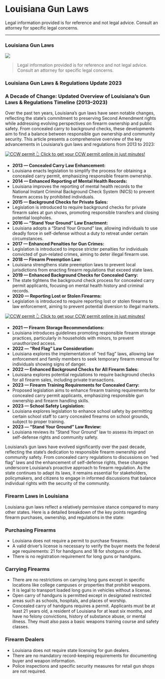 # Louisiana Gun Laws

Legal information provided is for reference and not legal advice. Consult an attorney for specific legal concerns. 

* * *

### Louisiana Gun Laws

![](https://cdn-images-1.medium.com/max/1200/1*z9Qg23sWlwgQbcbRQYFRkg.png)

> Legal information provided is for reference and not legal advice. Consult an attorney for specific legal concerns.

### Louisiana Gun Laws & Regulations Update 2023

### A Decade of Change: Updated Overview of Louisiana’s Gun Laws & Regulations Timeline (2013–2023)

Over the past ten years, Louisiana’s gun laws have seen notable changes, reflecting the state’s commitment to preserving Second Amendment rights while addressing evolving perspectives on firearm ownership and public safety. From concealed carry to background checks, these developments aim to find a balance between responsible gun ownership and community security. This article presents a comprehensive overview of the key advancements in Louisiana’s gun laws and regulations from 2013 to 2023:

<a href="https://serp.ly/ccw">
<div>
    <img src="https://cdn-images-1.medium.com/max/1200/1*aCmvRhaa5Xjz4zDZxHzAjg.png" alt="CCW permit">
    👆 Click to get your CCW permit online in just minutes!
</div>
</a>

  * **2013 — Concealed Carry Law Enhancement:**
  * Louisiana enacts legislation to simplify the process for obtaining a concealed carry permit, emphasizing responsible firearm ownership.
  * **2014 — Enhanced Reporting of Mental Health Records:**
  * Louisiana improves the reporting of mental health records to the National Instant Criminal Background Check System (NICS) to prevent firearm access by prohibited individuals.
  * **2015 — Background Checks for Private Sales:**
  * Legislation is introduced to require background checks for private firearm sales at gun shows, promoting responsible transfers and closing potential loopholes.
  * **2016 — “Stand Your Ground” Law Enactment:**
  * Louisiana adopts a “Stand Your Ground” law, allowing individuals to use deadly force in self-defense without a duty to retreat under certain circumstances.
  * **2017 — Enhanced Penalties for Gun Crimes:**
  * Legislation is introduced to impose stricter penalties for individuals convicted of gun-related crimes, aiming to deter illegal firearm use.
  * **2018 — Firearm Preemption Law:**
  * Louisiana strengthens state preemption laws to prevent local jurisdictions from enacting firearm regulations that exceed state laws.
  * **2019 — Enhanced Background Checks for Concealed Carry:**
  * The state tightens the background check process for concealed carry permit applicants, focusing on mental health history and criminal records.
  * **2020 — Reporting Lost or Stolen Firearms:**
  * Legislation is introduced to require reporting lost or stolen firearms to law enforcement, aiming to prevent potential diversion to illegal markets.



<a href="https://serp.ly/ccw">
<div>
    <img src="https://cdn-images-1.medium.com/max/1200/1*TMCVgNoKp2NAtvLSAMkaJg.png" alt="CCW permit">
    👆 Click to get your CCW permit online in just minutes!
</div>
</a>


  * **2021 — Firearm Storage Recommendations:**
  * Louisiana introduces guidelines promoting responsible firearm storage practices, particularly in households with minors, to prevent unauthorized access.
  * **2022 — “Red Flag” Law Consideration:**
  * Louisiana explores the implementation of “red flag” laws, allowing law enforcement and family members to seek temporary firearm removal for individuals showing signs of danger.
  * **2022 — Enhanced Background Checks for All Firearm Sales:**
  * Louisiana explores potential regulations to require background checks for all firearm sales, including private transactions.
  * **2023 — Firearm Training Requirements for Concealed Carry:**
  * Proposed legislation aims to enhance firearm training requirements for concealed carry permit applicants, emphasizing responsible gun ownership and firearm handling skills.
  * **2023 — School Safety Legislation:**
  * Louisiana explores legislation to enhance school safety by permitting certain school staff to carry concealed firearms on school grounds, subject to proper training.
  * **2023 — “Stand Your Ground” Law Review:**
  * Louisiana reviews its “Stand Your Ground” law to assess its impact on self-defense rights and community safety.



Louisiana’s gun laws have evolved significantly over the past decade, reflecting the state’s dedication to responsible firearm ownership and community safety. From concealed carry regulations to discussions on “red flag” laws and the enhancement of self-defense rights, these changes underscore Louisiana’s proactive approach to firearm regulation. As the state continues to adapt its laws, it remains essential for stakeholders, policymakers, and citizens to engage in informed discussions that balance individual rights with the security of the community.

### Firearm Laws in Louisiana

Louisiana gun laws reflect a relatively permissive stance compared to many other states. Here is a detailed breakdown of the key points regarding firearm purchases, ownership, and regulations in the state:

### Purchasing Firearms

  * Louisiana does not require a permit to purchase firearms.
  * A valid driver’s license is necessary to verify the buyer meets the federal age requirements: 21 for handguns and 18 for shotguns or rifles.
  * There is no registration requirement for long guns or handguns.




### Carrying Firearms

  * There are no restrictions on carrying long guns except in specific locations like college campuses or properties that prohibit weapons.
  * It is legal to transport loaded long guns in vehicles without a license.
  * Open carry of handguns is permitted except in designated restricted areas such as schools, hospitals, and places of worship.
  * Concealed carry of handguns requires a permit. Applicants must be at least 21 years old, a resident of Louisiana for at least six months, and have no felony convictions, history of substance abuse, or mental illness. They must also pass a basic weapons training course and safety classes.



### Firearm Dealers

  * Louisiana does not require state licensing for gun dealers.
  * There are no mandatory record-keeping requirements for documenting buyer and weapon information.
  * Police inspections and specific security measures for retail gun shops are not required.



